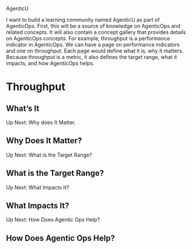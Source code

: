 AgenticU

I want to build a learning community named AgenticU as part of AgenticOps. First, this will be a source of knowledge on AgenticOps and related concepts. It will also contain a concept gallery that provides details on AgenticOps concepts. For example, throughput is a performance indicator in AgenticOps. We can have a page on performance indicators and one on throughput. Each page would define what it is, why it matters. Because throughput is a metric, it also defines the target range, what it impacts, and how AgenticOps helps.

# Throughput

## What’s It

Up Next: Why does It Matter.

## Why Does It Matter?

Up Next: What is the Target Range?

## What is the Target Range?

Up Next: What Impacts It?

## What Impacts It?

Up Next: How Does Agentic Ops Help?

## How Does Agentic Ops Help?
